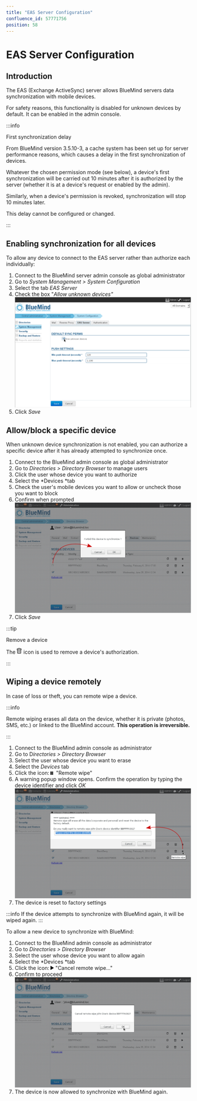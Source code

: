 ```yaml
---
title: "EAS Server Configuration"
confluence_id: 57771756
position: 58
---
```

# EAS Server Configuration


## Introduction

The EAS (Exchange ActiveSync) server allows BlueMind servers data synchronization with mobile devices.

For safety reasons, this functionality is disabled for unknown devices by default. It can be enabled in the admin console.


:::info

First synchronization delay

From BlueMind version 3.5.10-3, a cache system has been set up for server performance reasons, which causes a delay in the first synchronization of devices.

Whatever the chosen permission mode (see below), a device's first synchronization will be carried out 10 minutes after it is authorized by the server (whether it is at a device's request or enabled by the admin).

Similarly, when a device's permission is revoked, synchronization will stop 10 minutes later.

This delay cannot be configured or changed.

:::

## Enabling synchronization for all devices

To allow any device to connect to the EAS server rather than authorize each individually:

1. Connect to the BlueMind server admin console as global administrator
2. Go to *System Management > System Configuration*
3. Select the tab *EAS Server*
4. Check the box "*Allow unknown devices" ![](../../attachments/57771756/57771767.png)*
5. Click *Save*


## Allow/block a specific device

When unknown device synchronization is not enabled, you can authorize a specific device after it has already attempted to synchronize once.

1. Connect to the BlueMind admin console as global administrator
2. Go to *Directories > Directory Browser* to manage users
3. Click the user whose device you want to authorize
4. Select the *Devices *tab
5. Check the user's mobile devices you want to allow or uncheck those you want to block 
6. Confirm when prompted![](../../attachments/57771756/57771764.png)
7. Click *Save*


:::tip

Remove a device

The ![](../../attachments/57771756/57771759.png) icon is used to remove a device's authorization.

:::

## Wiping a device remotely

In case of loss or theft, you can remote wipe a device.


:::info

Remote wiping erases all data on the device, whether it is private (photos, SMS, etc.) or linked to the BlueMind account. **This operation is irreversible.**

:::

1. Connect to the BlueMind admin console as administrator
2. Go to D*irectories > Directory Browser*
3. Select the user whose device you want to erase
4. Select the *Devices* tab
5. Click the icon: ![](../../attachments/57771756/57771760.png)  "Remote wipe"  
6. A warning popup window opens. Confirm the operation by typing the device identifier and click *OK![](../../attachments/57771756/57771766.png)*
7. The device is reset to factory settings


:::info
If the device attempts to synchronize with BlueMind again, it will be wiped again.
:::

To allow a new device to synchronize with BlueMind:

1. Connect to the BlueMind admin console as administrator
2. Go to *Directories > Directory Browser*
3. Select the user whose device you want to allow again
4. Select the *Devices *tab 
5. Click the icon: ![](../../attachments/57771756/57771761.png) "Cancel remote wipe..."
6. Confirm to proceed![](../../attachments/57771756/57771765.png)
7. The device is now allowed to synchronize with BlueMind again.


